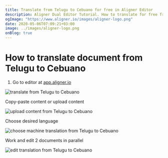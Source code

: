 ```yaml
---
title: Translate from Telugu to Cebuano for free in Aligner Editor
description: Aligner Dual Editor Tutorial. How to translate for free from Telugu to Cebuano. Aligner is multilingual document management platform. 
ogImage: "https://www.aligner.io/images/aligner-logo.png"
date: 2020-05-06T07:09:21+03:00
image: ../images/aligner-logo.png
onBlog: true
---
```


# How to translate document from Telugu to Cebuano

1. Go to editor at [app.aligner.io](https://app.aligner.io "Aligner App web page")

![translate from Telugu to Cebuano](../aligner-blank-editor.png "translate from Telugu to Cebuano")

Copy-paste content or upload content

![upload content from Telugu to Cebuano](../aligner-uploaded-document.png "upload content from Telugu to Cebuano")

Choose desired language

![choose machine translation from Telugu to Cebuano](../aligner-language-dropdown.png "choose machine translation from Telugu to Cebuano")

Work and edit 2 documents in parallel

![edit translation from Telugu to Cebuano](../aligner-double-sitded-editor.png "edit translation from Telugu to Cebuano")

